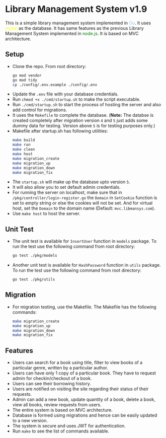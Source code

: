 # Library Management System v1.9
 
 This is a simple library management system implemented in <span style="color:skyblue">Go</span>. It uses <span style="color:yellow">mysql</span> as the database. It has same features as the previous Library Management System implemented in <span style="color:green">node.js</span>. It is based on MVC architecture.

 ## Setup
 - Clone the repo. From root directory:
    ```zsh
    go mod vendor
    go mod tidy
    cp ./config/.env.example ./config/.env
    ```
- Update the `.env` file with your database credentials.
- Run `chmod +x ./cmd/startup.sh` to make the script executable.
- Run `./cmd/startup.sh` to start the process of hosting the server and also add control for migrations.
- It uses the `Makefile` to complete the database. (**Note:** The databse is created completely after migration version `4` and `5` just adds some dummy data for testing. Version above `5` is for testing purposes only.) 
- Makefile after startup.sh has following utilities:
    ```zsh
    make build
    make run
    make clean
    make host
    make migration_create
    make migration_up
    make migration_down
    make migration_fix
    ```
- The `startup.sh` will make up the database upto version `5`.
- It will also allow you to set default admin credentials.
- For running the server on localhost, make sure that in `/pkg/controller/login-register.go` the `Domain` in `SetCookie` function is set to empty string or else the cookies will not be set. And for virtual host, set the `Domain` to the domain name (Default: `mvc.libmansys.com`).
- Use `make host` to host the server.

## Unit Test
- The unit test is available for `InsertUser` function in `models` package.
To run the test use the following command from root directory:
    ```zsh
    go test ./pkg/models
    ```
- Another unit test is available for `HashPassword` function in `utils` package.
To run the test use the following command from root directory:
    ```zsh
    go test ./pkg/utils
    ```
## Migration
- For migration testing, use the Makefile. The Makefile has the following commands:
    ```zsh
    make migration_create
    make migration_up
    make migration_down
    make migration_fix
    ```
    
## Features

- Users can search for a book using title, filter to view books of a particular genre, written by a particular author. 
- Users can have only 1 copy of a particular book. They have to request admin for checkin/checkout of a book.
- Users can see their borrowing history.
- Users are notified on visiting the site regarding their status of their requests.
- Admin can add a new book, update quantity of a book, delete a book, view all books, review requests from users.
- The entire system is based on MVC architecture.
- Database is formed using migrations and hence can be easily updated to a new version.
- The system is secure and uses JWT for authentication.
- Run `make` to see the list of commands available.